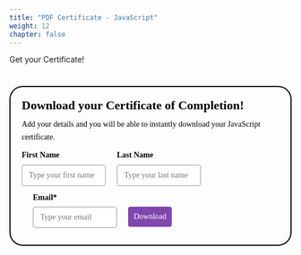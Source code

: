 ```yaml
---
title: "PDF Certificate - JavaScript"
weight: 12
chapter: false
---
```


Get your Certificate!


<style>@import url(https://fonts.bunny.net/css?family=raleway:400,700);</style>
<style>
#_form_39_{font-size:14px;line-height:1.6;font-family:arial, helvetica, sans-serif;margin:0}#_form_39_ *{outline:0}._form_hide{display:none;visibility:hidden}._form_show{display:block;visibility:visible}#_form_39_._form-top{top:0}#_form_39_._form-bottom{bottom:0}#_form_39_._form-left{left:0}#_form_39_._form-right{right:0}#_form_39_ input[type="text"],#_form_39_ input[type="tel"],#_form_39_ input[type="date"],#_form_39_ textarea{padding:6px;height:auto;border:#979797 1px solid;border-radius:4px;color:#000000 !important;font-size:14px;-webkit-box-sizing:border-box;-moz-box-sizing:border-box;box-sizing:border-box}#_form_39_ textarea{resize:none}#_form_39_ ._submit{-webkit-appearance:none;cursor:pointer;font-family:arial, sans-serif;font-size:14px;text-align:center;background:#8246AF !important;border:0 !important;-moz-border-radius:4px !important;-webkit-border-radius:4px !important;border-radius:4px !important;color:#FFFFFF !important;padding:10px !important}#_form_39_ ._submit:disabled{cursor:not-allowed;opacity:0.4}#_form_39_ ._submit.processing{position:relative}#_form_39_ ._submit.processing::before{content:"";width:1em;height:1em;position:absolute;z-index:1;top:50%;left:50%;border:double 3px transparent;border-radius:50%;background-image:linear-gradient(#8246AF, #8246AF), conic-gradient(#8246AF, #FFFFFF);background-origin:border-box;background-clip:content-box, border-box;animation:1200ms ease 0s infinite normal none running _spin}#_form_39_ ._submit.processing::after{content:"";position:absolute;top:0;bottom:0;left:0;right:0;background:#8246AF !important;border:0 !important;-moz-border-radius:4px !important;-webkit-border-radius:4px !important;border-radius:4px !important;color:#FFFFFF !important;padding:10px !important}@keyframes _spin{0%{transform:translate(-50%, -50%) rotate(90deg)}100%{transform:translate(-50%, -50%) rotate(450deg)}}#_form_39_ ._close-icon{cursor:pointer;background-image:url("https://d226aj4ao1t61q.cloudfront.net/esfkyjh1u_forms-close-dark.png");background-repeat:no-repeat;background-size:14.2px 14.2px;position:absolute;display:block;top:11px;right:9px;overflow:hidden;width:16.2px;height:16.2px}#_form_39_ ._close-icon:before{position:relative}#_form_39_ ._form-body{margin-bottom:30px}#_form_39_ ._form-image-left{width:150px;float:left}#_form_39_ ._form-content-right{margin-left:164px}#_form_39_ ._form-branding{color:#fff;font-size:10px;clear:both;text-align:left;margin-top:30px;font-weight:100}#_form_39_ ._form-branding ._logo{display:block;width:130px;height:14px;margin-top:6px;background-image:url("https://d226aj4ao1t61q.cloudfront.net/hh9ujqgv5_aclogo_li.png");background-size:130px auto;background-repeat:no-repeat}#_form_39_ .form-sr-only{position:absolute;width:1px;height:1px;padding:0;margin:-1px;overflow:hidden;clip:rect(0, 0, 0, 0);border:0}#_form_39_ ._form-label,#_form_39_ ._form_element ._form-label{font-weight:bold;margin-bottom:5px;display:block}#_form_39_._dark ._form-branding{color:#333}#_form_39_._dark ._form-branding ._logo{background-image:url("https://d226aj4ao1t61q.cloudfront.net/jftq2c8s_aclogo_dk.png")}#_form_39_ ._form_element{position:relative;margin-bottom:10px;font-size:0;max-width:100%}#_form_39_ ._form_element *{font-size:14px}#_form_39_ ._form_element._clear{clear:both;width:100%;float:none}#_form_39_ ._form_element._clear:after{clear:left}#_form_39_ ._form_element input[type="text"],#_form_39_ ._form_element input[type="date"],#_form_39_ ._form_element select,#_form_39_ ._form_element textarea:not(.g-recaptcha-response){display:block;width:100%;-webkit-box-sizing:border-box;-moz-box-sizing:border-box;box-sizing:border-box;font-family:inherit}#_form_39_ ._field-wrapper{position:relative}#_form_39_ ._inline-style{float:left}#_form_39_ ._inline-style input[type="text"]{width:150px}#_form_39_ ._inline-style:not(._clear)+._inline-style:not(._clear){margin-left:20px}#_form_39_ ._form_element img._form-image{max-width:100%}#_form_39_ ._form_element ._form-fieldset{border:0;padding:0.01em 0 0 0;margin:0;min-width:0}#_form_39_ ._clear-element{clear:left}#_form_39_ ._full_width{width:100%}#_form_39_ ._form_full_field{display:block;width:100%;margin-bottom:10px}#_form_39_ input[type="text"]._has_error,#_form_39_ textarea._has_error{border:#F37C7B 1px solid}#_form_39_ input[type="checkbox"]._has_error{outline:#F37C7B 1px solid}#_form_39_ ._error{display:block;position:absolute;font-size:14px;z-index:10000001}#_form_39_ ._error._above{padding-bottom:4px;bottom:39px;right:0}#_form_39_ ._error._below{padding-top:8px;top:100%;right:0}#_form_39_ ._error._above ._error-arrow{bottom:-4px;right:15px;border-left:8px solid transparent;border-right:8px solid transparent;border-top:8px solid #FFDDDD}#_form_39_ ._error._below ._error-arrow{top:0;right:15px;border-left:8px solid transparent;border-right:8px solid transparent;border-bottom:8px solid #FFDDDD}#_form_39_ ._error-inner{padding:12px 12px 12px 36px;background-color:#FFDDDD;background-image:url("data:image/svg+xml,%3Csvg width='16' height='16' viewBox='0 0 16 16' fill='none' xmlns='http://www.w3.org/2000/svg'%3E%3Cpath fill-rule='evenodd' clip-rule='evenodd' d='M16 8C16 12.4183 12.4183 16 8 16C3.58172 16 0 12.4183 0 8C0 3.58172 3.58172 0 8 0C12.4183 0 16 3.58172 16 8ZM9 3V9H7V3H9ZM9 13V11H7V13H9Z' fill='%23CA0000'/%3E%3C/svg%3E");background-repeat:no-repeat;background-position:12px center;font-size:14px;font-family:arial, sans-serif;font-weight:600;line-height:16px;color:#000;text-align:center;text-decoration:none;-webkit-border-radius:4px;-moz-border-radius:4px;border-radius:4px;box-shadow:0px 1px 4px rgba(31, 33, 41, 0.298295)}#_form_39_ ._error-inner._form_error{margin-bottom:5px;text-align:left}#_form_39_ ._button-wrapper ._error-inner._form_error{position:static}#_form_39_ ._error-inner._no_arrow{margin-bottom:10px}#_form_39_ ._error-arrow{position:absolute;width:0;height:0}#_form_39_ ._error-html{margin-bottom:10px}.pika-single{z-index:10000001 !important}#_form_39_ input[type="text"].datetime_date{width:69%;display:inline}#_form_39_ select.datetime_time{width:29%;display:inline;height:32px}#_form_39_ input[type="date"].datetime_date{width:69%;display:inline-flex}#_form_39_ input[type="time"].datetime_time{width:29%;display:inline-flex}@media (min-width:320px) and (max-width:667px){::-webkit-scrollbar{display:none}#_form_39_{margin:0;width:100%;min-width:100%;max-width:100%;box-sizing:border-box}#_form_39_ *{-webkit-box-sizing:border-box;-moz-box-sizing:border-box;box-sizing:border-box;font-size:1em}#_form_39_ ._form-content{margin:0;width:100%}#_form_39_ ._form-inner{display:block;min-width:100%}#_form_39_ ._form-title,#_form_39_ ._inline-style{margin-top:0;margin-right:0;margin-left:0}#_form_39_ ._form-title{font-size:1.2em}#_form_39_ ._form_element{margin:0 0 20px;padding:0;width:100%}#_form_39_ ._form-element,#_form_39_ ._inline-style,#_form_39_ input[type="text"],#_form_39_ label,#_form_39_ p,#_form_39_ textarea:not(.g-recaptcha-response){float:none;display:block;width:100%}#_form_39_ ._row._checkbox-radio label{display:inline}#_form_39_ ._row,#_form_39_ p,#_form_39_ label{margin-bottom:0.7em;width:100%}#_form_39_ ._row input[type="checkbox"],#_form_39_ ._row input[type="radio"]{margin:0 !important;vertical-align:middle !important}#_form_39_ ._row input[type="checkbox"]+span label{display:inline}#_form_39_ ._row span label{margin:0 !important;width:initial !important;vertical-align:middle !important}#_form_39_ ._form-image{max-width:100%;height:auto !important}#_form_39_ input[type="text"]{padding-left:10px;padding-right:10px;font-size:16px;line-height:1.3em;-webkit-appearance:none}#_form_39_ input[type="radio"],#_form_39_ input[type="checkbox"]{display:inline-block;width:1.3em;height:1.3em;font-size:1em;margin:0 0.3em 0 0;vertical-align:baseline}#_form_39_ button[type="submit"]{padding:20px;font-size:1.5em}#_form_39_ ._inline-style{margin:20px 0 0 !important}}#_form_39_{position:relative;text-align:left;margin:25px auto 0;padding-top:20px;padding-right:20px;padding-bottom:20px;padding-left:20px;-webkit-box-sizing:border-box;-moz-box-sizing:border-box;box-sizing:border-box;background:rgba(255, 255, 255, 0) !important;border-top:2px solid #050505 !important;border-right:2px solid #050505 !important;border-bottom:2px solid #050505 !important;border-left:2px solid #050505 !important;-moz-border-radius:24px !important;-webkit-border-radius:24px !important;border-radius:24px !important;color:#000000}#_form_39_._inline-form,#_form_39_._inline-form ._form-content{font-family:Raleway;font-size:14px;font-weight:400}#_form_39_._inline-form ._row span,#_form_39_._inline-form ._row label{font-family:Raleway;font-size:14px;font-weight:400;line-height:1.6em;color:black !important}#_form_39__inlineform input[type="text"],#_form_39__inlineform input[type="date"],#_form_39__inlineform input[type="tel"],#_form_39__inlineform select,#_form_39__inlineform textarea:not(.g-recaptcha-response){font-family:Raleway;font-size:14px;font-weight:400;font-color:#000000;line-height:1.6em}#_form_39_._inline-form ._html-code *,#_form_39_._inline-form ._form-thank-you{font-family:Raleway;font-size:14px;font-weight:400;color:black !important}#_form_39_._inline-form ._form-label,#_form_39_._inline-form ._form-checkbox-option-label,#_form_39_._inline-form ._form-checkbox-option-description{font-family:Raleway;font-size:14px;font-weight:700;line-height:1.6em;color:black !important}#_form_39_._inline-form ._submit{font-family:Raleway;font-size:14px;font-weight:400}#_form_39_._inline-form ._form-title{font-family:Raleway;font-size:22px;line-height:normal;font-weight:700;color:black;margin-bottom:0}#_form_39_._inline-form ._form-branding{font-family:"IBM Plex Sans", Helvetica, sans-serif;font-size:13px;font-weight:100;font-style:normal;text-decoration:none}#_form_39_:before,#_form_39_:after{content:" ";display:table}#_form_39_:after{clear:both}#_form_39_._inline-style{width:auto;display:inline-block}#_form_39_._inline-style input[type="text"],#_form_39_._inline-style input[type="date"]{padding:10px 12px}#_form_39_._inline-style button._inline-style{position:relative;top:27px}#_form_39_._inline-style p{margin:0}#_form_39_._inline-style ._button-wrapper{position:relative;margin:27px 12.5px 0 20px}#_form_39_ ._form-thank-you{position:relative;left:0;right:0;text-align:center;font-size:18px}@media (min-width:320px) and (max-width:667px){#_form_39_._inline-form._inline-style ._inline-style._button-wrapper{margin-top:20px !important;margin-left:0 !important}}#_form_39_ .iti.iti--allow-dropdown.iti--separate-dial-code{width:100%}#_form_39_ .iti input{width:100%;height:32px;border:#979797 1px solid;border-radius:4px}#_form_39_ .iti--separate-dial-code .iti__selected-flag{background-color:#FFFFFF;border-radius:4px}#_form_39_ .iti--separate-dial-code .iti__selected-flag:hover{background-color:rgba(0, 0, 0, 0.05)}#_form_39_ .iti__country-list{border-radius:4px;margin-top:4px;min-width:460px}#_form_39_ .iti__country-list--dropup{margin-bottom:4px}#_form_39_ .phone-error-hidden{display:none}#_form_39_ .phone-error{color:#E40E49}#_form_39_ .phone-input-error{border:1px solid #E40E49 !important}#_form_39_._inline-form ._form-content ._form-list-subscriptions-field fieldset{margin:0;margin-bottom:1.1428571429em;border:none;padding:0}#_form_39_._inline-form ._form-content ._form-list-subscriptions-field fieldset:last-child{margin-bottom:0}#_form_39_._inline-form ._form-content ._form-list-subscriptions-field legend{margin-bottom:1.1428571429em}#_form_39_._inline-form ._form-content ._form-list-subscriptions-field label{display:flex;align-items:flex-start;justify-content:flex-start;margin-bottom:0.8571428571em}#_form_39_._inline-form ._form-content ._form-list-subscriptions-field label:last-child{margin-bottom:0}#_form_39_._inline-form ._form-content ._form-list-subscriptions-field input{margin:0;margin-right:8px}#_form_39_._inline-form ._form-content ._form-list-subscriptions-field ._form-checkbox-option-label{line-height:1;display:block;font-weight:700}#_form_39_._inline-form ._form-content ._form-list-subscriptions-field ._form-checkbox-option-description{margin:0;margin-top:0.3333333333em;font-size:0.8571428571em}</style>


<div style="text-align: center;">
  <form method="POST" action="https://shecodes.activehosted.com/proc.php" id="_form_39_" class="_form _form_39 _inline-form _inline-style _dark" novalidate data-styles-version="5">
    <input type="hidden" name="u" value="39" />
    <input type="hidden" name="f" value="39" />
    <input type="hidden" name="s" />
    <input type="hidden" name="c" value="0" />
    <input type="hidden" name="m" value="0" />
    <input type="hidden" name="act" value="sub" />
    <input type="hidden" name="v" value="2" />
    <input type="hidden" name="or" value="8477a0cecf939eafb8e8f74791ed2d43" />
    <input type="hidden" name="tags" value="Completed Tutorial - JavaScript" />
    <div class="_form-content">
      <div class="_form_element _x99529096 _inline-style _clear" >
        <div class="_form-title">
          Download your Certificate of Completion!
        </div>
      </div>
      <div class="_form_element _x34324125 _inline-style _clear" >
        <div class="_html-code">
          <p>
            Add your details and you will be able to instantly download your JavaScript certificate.
          </p>
        </div>
      </div>
      <div class="_form_element _x38717875 _inline-style " >
        <label for="firstname" class="_form-label">
          First Name
        </label>
        <div class="_field-wrapper">
          <input type="text" id="firstname" name="firstname" placeholder="Type your first name" />
        </div>
      </div>
      <div class="_form_element _x35868038 _inline-style " >
        <label for="lastname" class="_form-label">
          Last Name
        </label>
        <div class="_field-wrapper">
          <input type="text" id="lastname" name="lastname" placeholder="Type your last name" />
        </div>
      </div>
      <div class="_form_element _x44330160 _inline-style " >
        <label for="email" class="_form-label">
          Email*
        </label>
        <div class="_field-wrapper">
          <input type="text" id="email" name="email" placeholder="Type your email" required/>
        </div>
      </div>
      <div class="_button-wrapper _inline-style">
        <input id="_form_39_submit" class="_submit" type="submit"  value="Download" >
        </input>
      </div>
      <div class="_clear-element">
      </div>
    </div>
    <div class="_form-thank-you" style="display:none;">
    </div>
  </form>
</div>

<script src="https://cdnjs.cloudflare.com/ajax/libs/jspdf/1.5.3/jspdf.debug.js" integrity="sha384-NaWTHo/8YCBYJ59830LTz/P4aQZK1sS0SneOgAvhsIl3zBu8r9RevNg5lHCHAuQ/" crossorigin="anonymous"></script>

<script>
// Function to generate PDF certificate
function generateCertificate() {
    const firstName = document.getElementById('firstname').value;
    const lastName = document.getElementById('lastname').value;
    
    if (!firstName || !lastName) {
        alert('Please enter both first and last name to generate certificate');
        return;
    }
    
    const doc = new jsPDF({
        orientation: "landscape",
        unit: "mm",
        format: "a4"
    });
    
    // Create certificate
    doc.setFillColor(139, 69, 19);
    doc.rect(0, 0, 297, 210, 'F');
    
    doc.setFillColor(245, 245, 220);
    doc.rect(10, 10, 277, 190, 'F');
    
    doc.setTextColor(139, 69, 19);
    doc.setFontSize(28);
    doc.setFontType('bold');
    doc.text('Certificate of Completion', 148.5, 50, 'center');
    
    doc.setFontSize(18);
    doc.setFontType('normal');
    doc.text('This is to certify that', 148.5, 75, 'center');
    
    doc.setFontSize(24);
    doc.setFontType('bold');
    doc.text(`${firstName} ${lastName}`, 148.5, 100, 'center');
    
    doc.setFontSize(18);
    doc.setFontType('normal');
    doc.text('has successfully completed the', 148.5, 125, 'center');
    
    doc.setFontSize(22);
    doc.setFontType('bold');
    doc.text('JavaScript Tutorial', 148.5, 150, 'center');
    
    doc.setFontSize(14);
    doc.setFontType('normal');
    doc.text('She Codes Australia', 148.5, 175, 'center');
    
    doc.save(`${firstName}_${lastName}_JavaScript_Certificate.pdf`);
}

// Form submission handling
(function() {
    var form_to_submit = document.getElementById('_form_39_');
    var allInputs = form_to_submit.querySelectorAll('input, select, textarea');
    var tooltips = [];
    var submitted = false;

    var getUrlParam = function(name) {
        var regexS = "[\\?&]" + name + "=([^&#]*)";
        var regex = new RegExp(regexS);
        var tmpURL = window.location.href;
        var results = regex.exec(tmpURL);
        if (results == null) {
            return "";
        } else {
            return decodeURIComponent(results[1].replace(/\+/g, " "));
        }
    };

    var getCookie = function(name) {
        var match = document.cookie.match(new RegExp('(^|; )' + name + '=([^;]+)'));
        return match ? match[2] : null;
    };

    var setCookie = function(name, value, expiry_date) {
        var expiryDate = expiry_date || null;
        if (expiryDate) {
            document.cookie = name + "=" + value + "; expires=" + expiryDate + "; path=/";
        } else {
            document.cookie = name + "=" + value + "; path=/";
        }
    };

    var addEvent = function(element, event, func) {
        if (element.addEventListener) {
            element.addEventListener(event, func);
        } else {
            var oldFunc = element['on' + event];
            element['on' + event] = function() {
                oldFunc.apply(element, arguments);
                return func.apply(element, arguments);
            };
        }
    };

    var _load_script = function(url, callback, isAsync) {
        var head = document.head || document.getElementsByTagName('head')[0];
        var script = document.createElement('script');
        var loaded = false;
        script.type = 'text/javascript';
        script.charset = 'utf-8';
        script.src = url;
        if (isAsync === undefined) isAsync = true;
        script.async = isAsync;
        if (callback) {
            script.onreadystatechange = script.onload = function() {
                if (!loaded) {
                    callback();
                    loaded = true;
                }
            };
        }
        head.appendChild(script);
    };

    var validate_form = function(e) {
        var err = form_to_submit.querySelector('._form_error');
        var elems = form_to_submit.elements;
        if (err) {
            err.parentNode.removeChild(err);
        }
        for (var i = 0, len = elems.length; i < len; i++) {
            var input = elems[i];
            var tooltip = null;
            if (input.getAttribute('name') == 'email') {
                if (input.value == "") {
                    tooltip = create_tooltip(input, "This field is required.");
                    return false;
                }
                if (!/^[\+_a-z0-9-'&=]+(\.[\+_a-z0-9-']+)*@[a-z0-9-]+(\.[a-z0-9-]+)*(\.[a-z]{2,})$/i.test(input.value)) {
                    tooltip = create_tooltip(input, "Enter a valid email address.");
                    return false;
                }
            }
        }
        return true;
    };

    var create_tooltip = function(elem, text) {
        var tooltip = document.createElement('div');
        var inner = document.createElement('div');
        var arrow = document.createElement('div');
        if (elem.type != 'radio' && elem.type != 'checkbox') {
            tooltip.className = '_error';
            arrow.className = '_error-arrow';
            inner.className = '_error-inner';
            inner.innerHTML = text;
            tooltip.appendChild(arrow);
            tooltip.appendChild(inner);
            elem.parentNode.appendChild(tooltip);
        } else {
            tooltip.className = '_error-inner _no_arrow';
            tooltip.innerHTML = text;
            elem.parentNode.insertBefore(tooltip, elem);
        }
        return tooltip;
    };

    var resize_tooltip = function(tooltip) {
        var rect = tooltip.elem.getBoundingClientRect();
        var doc = document.documentElement;
        var scrollPosition = rect.top - ((window.pageYOffset || doc.scrollTop) - (doc.clientTop || 0));
        if (scrollPosition < 40) {
            tooltip.tip.className = tooltip.tip.className.replace(/ ?(_above|_below) ?/g, '') + ' _below';
        } else {
            tooltip.tip.className = tooltip.tip.className.replace(/ ?(_above|_below) ?/g, '') + ' _above';
        }
    };

    var resize_tooltips = function() {
        if (_removed) return;
        for (var i = 0; i < tooltips.length; i++) {
            resize_tooltip(tooltips[i]);
        }
    };

    var _form_serialize = function(form) {
        if (!form || form.nodeName !== "FORM") {
            return;
        }
        var i, j, q = [];
        for (i = 0; i < form.elements.length; i++) {
            if (form.elements[i].name === "") {
                continue;
            }
            switch (form.elements[i].nodeName) {
                case "INPUT":
                    switch (form.elements[i].type) {
                        case "text":
                        case "hidden":
                        case "password":
                        case "button":
                        case "reset":
                        case "submit":
                            q.push(form.elements[i].name + "=" + encodeURIComponent(form.elements[i].value));
                            break;
                        case "checkbox":
                        case "radio":
                            if (form.elements[i].checked) {
                                q.push(form.elements[i].name + "=" + encodeURIComponent(form.elements[i].value));
                            }
                            break;
                        case "file":
                            break;
                    }
                    break;
                case "TEXTAREA":
                    q.push(form.elements[i].name + "=" + encodeURIComponent(form.elements[i].value));
                    break;
                case "SELECT":
                    switch (form.elements[i].type) {
                        case "select-one":
                            q.push(form.elements[i].name + "=" + encodeURIComponent(form.elements[i].value));
                            break;
                        case "select-multiple":
                            for (j = 0; j < form.elements[i].options.length; j++) {
                                if (form.elements[i].options[j].selected) {
                                    q.push(form.elements[i].name + "=" + encodeURIComponent(form.elements[i].options[j].value));
                                }
                            }
                            break;
                    }
                    break;
                case "BUTTON":
                    switch (form.elements[i].type) {
                        case "reset":
                        case "submit":
                        case "button":
                            q.push(form.elements[i].name + "=" + encodeURIComponent(form.elements[i].value));
                            break;
                    }
                    break;
            }
        }
        return q.join("&");
    };

    var form_submit = function(e) {
        e.preventDefault();
        if (validate_form()) {
            // Generate and download the certificate first
            generateCertificate();
            
            // Then submit to ActiveCampaign
            var submitButton = e.target.querySelector('#_form_39_submit');
            submitButton.disabled = true;
            submitButton.classList.add('processing');
            
            var serialized = _form_serialize(document.getElementById('_form_39_'));
            _load_script('https://shecodes.activehosted.com/proc.php?' + serialized + '&jsonp=true');
        }
        return false;
    };

    addEvent(form_to_submit, 'submit', form_submit);
})();
</script>
